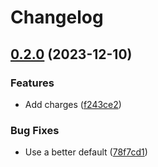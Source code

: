 # Changelog

## [0.2.0](https://github.com/Alex-Stagg/heraldry/compare/v0.1.0...v0.2.0) (2023-12-10)


### Features

* Add charges ([f243ce2](https://github.com/Alex-Stagg/heraldry/commit/f243ce2451142c5e8a2223c595827cd973ddd341))


### Bug Fixes

* Use a better default ([78f7cd1](https://github.com/Alex-Stagg/heraldry/commit/78f7cd12f52fe79946dbeddfc3250ba5137f465b))
